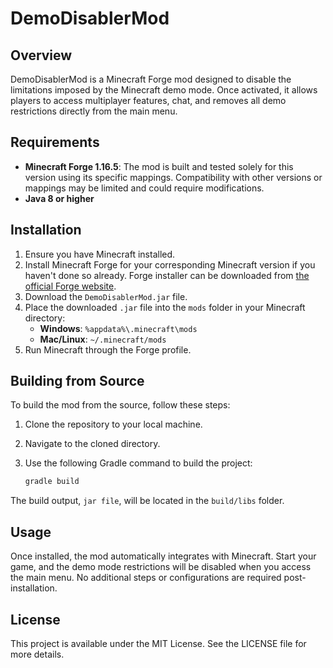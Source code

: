 
# DemoDisablerMod

## Overview

DemoDisablerMod is a Minecraft Forge mod designed to disable the limitations imposed by the Minecraft demo mode. Once activated, it allows players to access multiplayer features, chat, and removes all demo restrictions directly from the main menu.

## Requirements

- **Minecraft Forge 1.16.5**: The mod is built and tested solely for this version using its specific mappings. Compatibility with other versions or mappings may be limited and could require modifications.
- **Java 8 or higher**

## Installation

1. Ensure you have Minecraft installed.
2. Install Minecraft Forge for your corresponding Minecraft version if you haven't done so already. Forge installer can be downloaded from [the official Forge website](http://files.minecraftforge.net/).
3. Download the `DemoDisablerMod.jar` file.
4. Place the downloaded `.jar` file into the `mods` folder in your Minecraft directory:
   - **Windows**: `%appdata%\.minecraft\mods`
   - **Mac/Linux**: `~/.minecraft/mods`
5. Run Minecraft through the Forge profile.

## Building from Source

To build the mod from the source, follow these steps:

1. Clone the repository to your local machine.
2. Navigate to the cloned directory.
3. Use the following Gradle command to build the project:

   ```bash
   gradle build
   ```

The build output, `jar file`, will be located in the `build/libs` folder.

## Usage

Once installed, the mod automatically integrates with Minecraft. Start your game, and the demo mode restrictions will be disabled when you access the main menu. No additional steps or configurations are required post-installation.

## License

This project is available under the MIT License. See the LICENSE file for more details.
